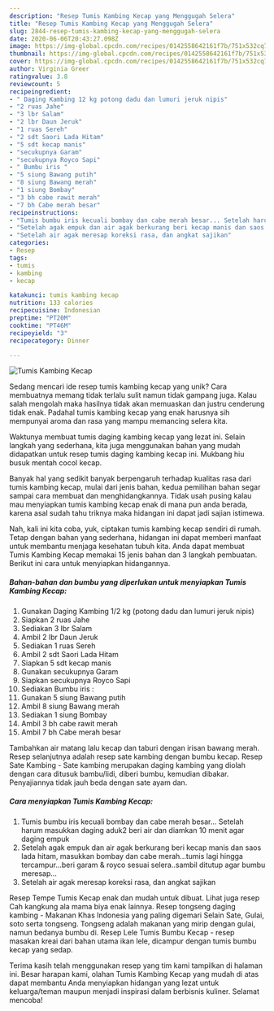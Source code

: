 ```yaml
---
description: "Resep Tumis Kambing Kecap yang Menggugah Selera"
title: "Resep Tumis Kambing Kecap yang Menggugah Selera"
slug: 2844-resep-tumis-kambing-kecap-yang-menggugah-selera
date: 2020-06-06T20:43:27.098Z
image: https://img-global.cpcdn.com/recipes/0142558642161f7b/751x532cq70/tumis-kambing-kecap-foto-resep-utama.jpg
thumbnail: https://img-global.cpcdn.com/recipes/0142558642161f7b/751x532cq70/tumis-kambing-kecap-foto-resep-utama.jpg
cover: https://img-global.cpcdn.com/recipes/0142558642161f7b/751x532cq70/tumis-kambing-kecap-foto-resep-utama.jpg
author: Virginia Greer
ratingvalue: 3.8
reviewcount: 5
recipeingredient:
- " Daging Kambing 12 kg potong dadu dan lumuri jeruk nipis"
- "2 ruas Jahe"
- "3 lbr Salam"
- "2 lbr Daun Jeruk"
- "1 ruas Sereh"
- "2 sdt Saori Lada Hitam"
- "5 sdt kecap manis"
- "secukupnya Garam"
- "secukupnya Royco Sapi"
- " Bumbu iris "
- "5 siung Bawang putih"
- "8 siung Bawang merah"
- "1 siung Bombay"
- "3 bh cabe rawit merah"
- "7 bh Cabe merah besar"
recipeinstructions:
- "Tumis bumbu iris kecuali bombay dan cabe merah besar... Setelah harum masukkan daging aduk2 beri air dan diamkan 10 menit agar daging empuk"
- "Setelah agak empuk dan air agak berkurang beri kecap manis dan saos lada hitam, masukkan bombay dan cabe merah...tumis lagi hingga tercampur...beri garam &amp; royco sesuai selera..sambil ditutup agar bumbu meresap..."
- "Setelah air agak meresap koreksi rasa, dan angkat sajikan"
categories:
- Resep
tags:
- tumis
- kambing
- kecap

katakunci: tumis kambing kecap 
nutrition: 133 calories
recipecuisine: Indonesian
preptime: "PT20M"
cooktime: "PT46M"
recipeyield: "3"
recipecategory: Dinner

---
```



![Tumis Kambing Kecap](https://img-global.cpcdn.com/recipes/0142558642161f7b/751x532cq70/tumis-kambing-kecap-foto-resep-utama.jpg)

Sedang mencari ide resep tumis kambing kecap yang unik? Cara membuatnya memang tidak terlalu sulit namun tidak gampang juga. Kalau salah mengolah maka hasilnya tidak akan memuaskan dan justru cenderung tidak enak. Padahal tumis kambing kecap yang enak harusnya sih mempunyai aroma dan rasa yang mampu memancing selera kita.

Waktunya membuat tumis daging kambing kecap yang lezat ini. Selain langkah yang sederhana, kita juga menggunakan bahan yang mudah didapatkan untuk resep tumis daging kambing kecap ini. Mukbang hiu busuk mentah cocol kecap.

Banyak hal yang sedikit banyak berpengaruh terhadap kualitas rasa dari tumis kambing kecap, mulai dari jenis bahan, kedua pemilihan bahan segar sampai cara membuat dan menghidangkannya. Tidak usah pusing kalau mau menyiapkan tumis kambing kecap enak di mana pun anda berada, karena asal sudah tahu triknya maka hidangan ini dapat jadi sajian istimewa.


Nah, kali ini kita coba, yuk, ciptakan tumis kambing kecap sendiri di rumah. Tetap dengan bahan yang sederhana, hidangan ini dapat memberi manfaat untuk membantu menjaga kesehatan tubuh kita. Anda dapat membuat Tumis Kambing Kecap memakai 15 jenis bahan dan 3 langkah pembuatan. Berikut ini cara untuk menyiapkan hidangannya.

<!--inarticleads1-->

##### Bahan-bahan dan bumbu yang diperlukan untuk menyiapkan Tumis Kambing Kecap:

1. Gunakan  Daging Kambing 1/2 kg (potong dadu dan lumuri jeruk nipis)
1. Siapkan 2 ruas Jahe
1. Sediakan 3 lbr Salam
1. Ambil 2 lbr Daun Jeruk
1. Sediakan 1 ruas Sereh
1. Ambil 2 sdt Saori Lada Hitam
1. Siapkan 5 sdt kecap manis
1. Gunakan secukupnya Garam
1. Siapkan secukupnya Royco Sapi
1. Sediakan  Bumbu iris :
1. Gunakan 5 siung Bawang putih
1. Ambil 8 siung Bawang merah
1. Sediakan 1 siung Bombay
1. Ambil 3 bh cabe rawit merah
1. Ambil 7 bh Cabe merah besar


Tambahkan air matang lalu kecap dan taburi dengan irisan bawang merah. Resep selanjutnya adalah resep sate kambing dengan bumbu kecap. Resep Sate Kambing - Sate kambing merupakan daging kambing yang diolah dengan cara ditusuk bambu/lidi, diberi bumbu, kemudian dibakar. Penyajiannya tidak jauh beda dengan sate ayam dan. 

<!--inarticleads2-->

##### Cara menyiapkan Tumis Kambing Kecap:

1. Tumis bumbu iris kecuali bombay dan cabe merah besar... Setelah harum masukkan daging aduk2 beri air dan diamkan 10 menit agar daging empuk
1. Setelah agak empuk dan air agak berkurang beri kecap manis dan saos lada hitam, masukkan bombay dan cabe merah...tumis lagi hingga tercampur...beri garam &amp; royco sesuai selera..sambil ditutup agar bumbu meresap...
1. Setelah air agak meresap koreksi rasa, dan angkat sajikan


Resep Tempe Tumis Kecap enak dan mudah untuk dibuat. Lihat juga resep Cah kangkung ala mama biya enak lainnya. Resep tongseng daging kambing - Makanan Khas Indonesia yang paling digemari Selain Sate, Gulai, soto serta tongseng. Tongseng adalah makanan yang mirip dengan gulai, namun bedanya bumbu di. Resep Lele Tumis Bumbu Kecap - resep masakan kreai dari bahan utama ikan lele, dicampur dengan tumis bumbu kecap yang sedap. 

Terima kasih telah menggunakan resep yang tim kami tampilkan di halaman ini. Besar harapan kami, olahan Tumis Kambing Kecap yang mudah di atas dapat membantu Anda menyiapkan hidangan yang lezat untuk keluarga/teman maupun menjadi inspirasi dalam berbisnis kuliner. Selamat mencoba!
